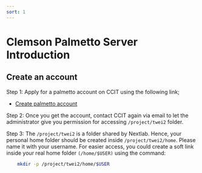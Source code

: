 ```yaml
---
sort: 1
---
```



# Clemson Palmetto Server Introduction

## Create an account
Step 1: Apply for a palmetto account on CCIT using the following link;

- [Create palmetto account](http://clemson.cherwellondemand.com/CherwellPortal/IT/One-Step/CITIAccount)

Step 2: Once you get the account, contact CCIT again via email to let the administrator give you permission for accessing `/project/twei2` folder.

Step 3: The `/project/twei2` is a folder shared by Nextlab. Hence, your personal home folder should be created inside `/project/twei2/home`. Please name it with your username. For easier access, you could create a soft link inside your real home folder `(/home/$USER)` using the command:

```bash
    mkdir -p /project/twei2/home/$USER
```

